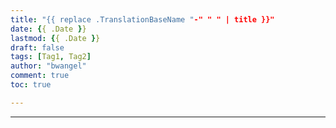 ```yaml
---
title: "{{ replace .TranslationBaseName "-" " " | title }}"
date: {{ .Date }}
lastmod: {{ .Date }}
draft: false
tags: [Tag1, Tag2]
author: "bwangel"
comment: true
toc: true

---
```


<!--more-->
---
